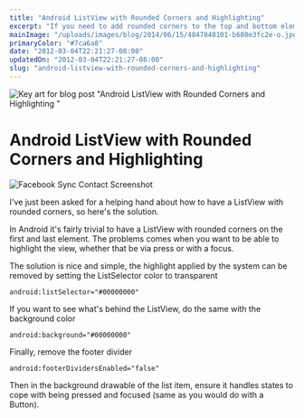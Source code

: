 ```yaml
---
title: "Android ListView with Rounded Corners and Highlighting"
excerpt: "If you need to add rounded corners to the top and bottom elements of a list view then look no further."
mainImage: "/uploads/images/blog/2014/06/15/4847848101-b680e3fc2e-o.jpg"
primaryColor: "#7ca6a8"
date: "2012-03-04T22:21:27-08:00"
updatedOn: "2012-03-04T22:21:27-08:00"
slug: "android-listview-with-rounded-corners-and-highlighting"
---
```

![Key art for blog post "Android ListView with Rounded Corners and Highlighting "](/uploads/images/blog/2014/06/15/4847848101-b680e3fc2e-o.jpg)

# Android ListView with Rounded Corners and Highlighting 

![Facebook Sync Contact Screenshot](/uploads/images/blog/2012/03/fbsync_mid_screenshot.png "350") 

I've just been asked for a helping hand about how to have a ListView with rounded corners, so here's the solution. 

In Android it's fairly trivial to have a ListView with rounded corners on the first and last element. The problems comes when you want to be able to highlight the view, whether that be via press or with a focus. 

The solution is nice and simple, the highlight applied by the system can be removed by setting the ListSelector color to transparent 

`android:listSelector="#00000000"`

If you want to see what's behind the ListView, do the same with the background color 

`android:background="#00000000"`

Finally, remove the footer divider 

`android:footerDividersEnabled="false"`

Then in the background drawable of the list item, ensure it handles states to cope with being pressed and focused (same as you would do with a Button).
